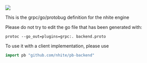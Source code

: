 [![](https://godoc.org/github.com/nhite/pb-backend?status.svg)](http://godoc.org/github.com/nhite/pb-backend)

This is the grpc/go/protobug definition for the nhite engine

Please do not try to edit the go file that has been generated with:

`protoc --go_out=plugins=grpc:. backend.proto`

To use it with a client implementation, please use 

```go
import pb "github.com/nhite/pb-backend"
```
